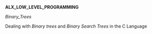 __ALX_LOW_LEVEL_PROGRAMMING__

_Binary_Trees_

Dealing with *Binary trees* and *Binary Search Trees* in the C Language
